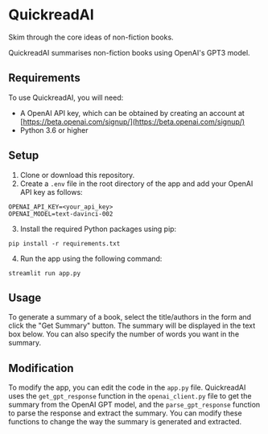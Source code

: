 # QuickreadAI

Skim through the core ideas of non-fiction books.

QuickreadAI summarises non-fiction books using OpenAI's GPT3 model.

## Requirements

To use QuickreadAI, you will need:

- A OpenAI API key, which can be obtained by creating an account at [https://beta.openai.com/signup/](https://beta.openai.com/signup/)
- Python 3.6 or higher

## Setup

1. Clone or download this repository.
2. Create a `.env` file in the root directory of the app and add your OpenAI API key as follows:
```
OPENAI_API_KEY=<your_api_key>
OPENAI_MODEL=text-davinci-002
```
3. Install the required Python packages using pip:
```
pip install -r requirements.txt
```
4. Run the app using the following command:

```
streamlit run app.py
```


## Usage

To generate a summary of a book, select the title/authors in the form and click the "Get Summary" button. The summary will be displayed in the text box below. You can also specify the number of words you want in the summary.

## Modification

To modify the app, you can edit the code in the `app.py` file. QuickreadAI uses the `get_gpt_response` function in the `openai_client.py` file to get the summary from the OpenAI GPT model, and the `parse_gpt_response` function to parse the response and extract the summary. You can modify these functions to change the way the summary is generated and extracted.
